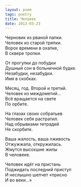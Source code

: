 ```yaml
---
layout: poem
tags: poetry
title: Человек
date: 2013-03-23
---
```


Черновик из рваной папки.<br>
Человек из старой тряпки.<br>
Ворох времени в охапке,<br>
В сквере тропки.<br>

От прогулки до побудки<br>
Душный сон в больничной будке.<br>
Незабудки, незабудки.<br>
Имя в скобках.<br>

Месяц, год. Второй и третий.<br>
Человек из междометий...<br>
Всё вращается на свете<br>
По орбите.

На глазах своих собратьев<br>
Человек себя растратил.<br>
Над обрывками тетрадей<br>
Не скорбите.<br>

Ваша жалость, ваша лживость<br>
Отжужжала, откружилась.<br>
Жмутся высохшие жилы<br>
В человеке.<br>

Человек идёт на пристань<br>
Поджидать последний приступ<br>
И неслышно шепчет «присно<br>
И во веки...»
